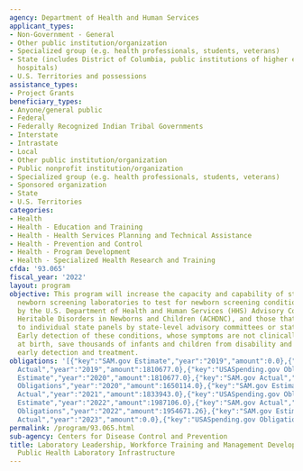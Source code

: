 ```yaml
---
agency: Department of Health and Human Services
applicant_types:
- Non-Government - General
- Other public institution/organization
- Specialized group (e.g. health professionals, students, veterans)
- State (includes District of Columbia, public institutions of higher education and
  hospitals)
- U.S. Territories and possessions
assistance_types:
- Project Grants
beneficiary_types:
- Anyone/general public
- Federal
- Federally Recognized Indian Tribal Governments
- Interstate
- Intrastate
- Local
- Other public institution/organization
- Public nonprofit institution/organization
- Specialized group (e.g. health professionals, students, veterans)
- Sponsored organization
- State
- U.S. Territories
categories:
- Health
- Health - Education and Training
- Health - Health Services Planning and Technical Assistance
- Health - Prevention and Control
- Health - Program Development
- Health - Specialized Health Research and Training
cfda: '93.065'
fiscal_year: '2022'
layout: program
objective: This program will increase the capacity and capability of state and territorial
  newborn screening laboratories to test for newborn screening conditions as recommended
  by the U.S. Department of Health and Human Services (HHS) Advisory Committee on
  Heritable Disorders in Newborns and Children (ACHDNC), and those that might be added
  to individual state panels by state-level advisory committees or state legislatures.
  Early detection of these conditions, whose symptoms are not clinically observable
  at birth, save thousands of infants and children from disability and death through
  early detection and treatment.
obligations: '[{"key":"SAM.gov Estimate","year":"2019","amount":0.0},{"key":"SAM.gov
  Actual","year":"2019","amount":1810677.0},{"key":"USASpending.gov Obligations","year":"2019","amount":1869450.0},{"key":"SAM.gov
  Estimate","year":"2020","amount":1810677.0},{"key":"SAM.gov Actual","year":"2020","amount":3000000.0},{"key":"USASpending.gov
  Obligations","year":"2020","amount":1650114.0},{"key":"SAM.gov Estimate","year":"2021","amount":2999998.0},{"key":"SAM.gov
  Actual","year":"2021","amount":1833943.0},{"key":"USASpending.gov Obligations","year":"2021","amount":1493125.71},{"key":"SAM.gov
  Estimate","year":"2022","amount":1987106.0},{"key":"SAM.gov Actual","year":"2022","amount":1987106.0},{"key":"USASpending.gov
  Obligations","year":"2022","amount":1954671.26},{"key":"SAM.gov Estimate","year":"2023","amount":1906695.0},{"key":"SAM.gov
  Actual","year":"2023","amount":0.0},{"key":"USASpending.gov Obligations","year":"2023","amount":1906695.0}]'
permalink: /program/93.065.html
sub-agency: Centers for Disease Control and Prevention
title: Laboratory Leadership, Workforce Training and Management Development, Improving
  Public Health Laboratory Infrastructure
---
```

